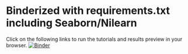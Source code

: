 # Binderized with requirements.txt including Seaborn/Nilearn

Click on the following links to run the tutorials and results preview in your browser.
[![Binder](https://mybinder.org/badge.svg)](https://mybinder.org/v2/gh/nomcomm/isctutorial_binder/master)
